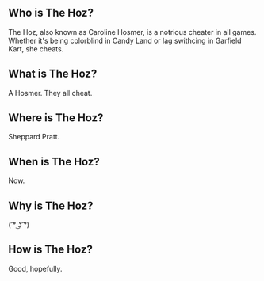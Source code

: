 ## Who is The Hoz?
   The Hoz, also known as Caroline Hosmer, is a notrious cheater in all games. Whether it's being colorblind in Candy Land or lag swithcing in Garfield Kart, she cheats.
 
## What is The Hoz?
   A Hosmer. They all cheat.
   
## Where is The Hoz?
   Sheppard Pratt.
   
## When is The Hoz?
   Now.
   
## Why is The Hoz?
   ( ͡° ͜ʖ ͡°)
 
## How is The Hoz?
   Good, hopefully.
